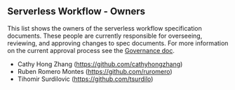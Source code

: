 ## Serverless Workflow - Owners

This list shows the owners of the serverless workflow specification documents.
These people are currently responsible for overseeing, reviewing, and approving changes to spec documents.
For more information on the current approval process see the [Governance doc](governance.md).

* Cathy Hong Zhang (https://github.com/cathyhongzhang)
* Ruben Romero Montes (https://github.com/ruromero)
* Tihomir Surdilovic (https://github.com/tsurdilo)
